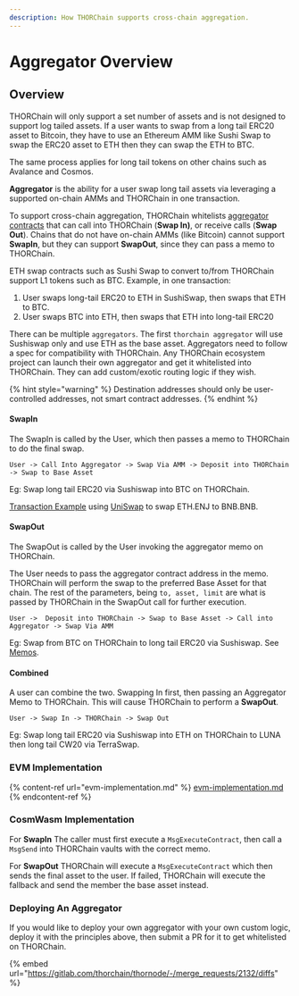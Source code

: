 ```yaml
---
description: How THORChain supports cross-chain aggregation.
---
```


# Aggregator Overview

## Overview

THORChain will only support a set number of assets and is not designed to support log tailed assets. If a user wants to swap from a long tail ERC20 asset to Bitcoin, they have to use an Ethereum AMM like Sushi Swap to swap the ERC20 asset to ETH then they can swap the ETH to BTC.&#x20;

The same process applies for long tail tokens on other chains such as Avalance and Cosmos.&#x20;

**Aggregator** is the ability for a user swap long tail assets via leveraging a supported on-chain AMMs and THORChain in one transaction.&#x20;

To support cross-chain aggregation, THORChain whitelists [aggregator contracts](https://gitlab.com/thorchain/thornode/-/blob/develop/x/thorchain/aggregators/dex\_mainnet.go) that can call into THORChain (**Swap In)**, or receive calls (**Swap Out**). Chains that do not have on-chain AMMs (like Bitcoin) cannot support **SwapIn**, but they can support **SwapOut**, since they can pass a memo to THORChain.&#x20;

ETH swap contracts such as Sushi Swap to convert to/from THORChain support L1 tokens such as BTC.  Example, in one transaction:

1. User swaps long-tail ERC20 to ETH in SushiSwap, then swaps that ETH to BTC.
2. User swaps BTC into ETH, then swaps that ETH into long-tail ERC20

There can be multiple `aggregators`. The first `thorchain aggregator` will use Sushiswap only and use ETH as the base asset. Aggregators need to follow a spec for compatibility with THORChain. Any THORChain ecosystem project can launch their own aggregator and get it whitelisted into THORChain. They can add custom/exotic routing logic if they wish.

{% hint style="warning" %}
Destination addresses should only be user-controlled addresses, not smart contract addresses.&#x20;
{% endhint %}

#### SwapIn

The SwapIn is called by the User, which then passes a memo to THORChain to do the final swap.&#x20;

`User -> Call Into Aggregator -> Swap Via AMM -> Deposit into THORChain -> Swap to Base Asset`

Eg: Swap long tail ERC20 via Sushiswap into BTC on THORChain.&#x20;

[Transaction Example](https://etherscan.io/tx/0x7905c41daaa214fbb3bad79ef63bb69aafcb15147f53cd9cf621d4049c2cea4d) using [UniSwap](https://etherscan.io/address/0x86904eb2b3c743400d03f929f2246efa80b91215) to swap ETH.ENJ to BNB.BNB.

#### SwapOut

The SwapOut is called by the User invoking the aggregator memo on THORChain.&#x20;

The User needs to pass the aggregator contract address in the memo. THORChain will perform the swap to the preferred Base Asset for that chain. The rest of the parameters, being `to, asset, limit` are what is passed by THORChain in the SwapOut call for further execution.

`User ->  Deposit into THORChain -> Swap to Base Asset -> Call into Aggregator -> Swap Via AMM`

Eg: Swap from BTC on THORChain to long tail ERC20 via Sushiswap. See [Memos](memos.md).&#x20;

#### Combined

A user can combine the two. Swapping In first, then passing an Aggregator Memo to THORChain. This will cause THORChain to perform a **SwapOut**.

`User -> Swap In -> THORChain -> Swap Out`

Eg: Swap long tail ERC20 via Sushiswap into ETH on THORChain to LUNA then long tail CW20 via TerraSwap.

### EVM Implementation

{% content-ref url="evm-implementation.md" %}
[evm-implementation.md](evm-implementation.md)
{% endcontent-ref %}

### CosmWasm Implementation

For **SwapIn** The caller must first execute a `MsgExecuteContract`, then call a `MsgSend` into THORChain vaults with the correct memo.&#x20;

For **SwapOut** THORChain will execute a `MsgExecuteContract` which then sends the final asset to the user. If failed, THORChain will execute the fallback and send the member the base asset instead.

### Deploying An Aggregator

If you would like to deploy your own aggregator with your own custom logic, deploy it with the principles above, then submit a PR for it to get whitelisted on THORChain.&#x20;

{% embed url="https://gitlab.com/thorchain/thornode/-/merge_requests/2132/diffs" %}
